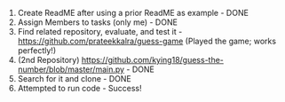 
1. Create ReadME after using a prior ReadME as example - DONE
2. Assign Members to tasks (only me) - DONE
3. Find related repository, evaluate, and test it - https://github.com/prateekkalra/guess-game (Played the game; works perfectly!) 
4. (2nd Repository) https://github.com/kying18/guess-the-number/blob/master/main.py - DONE
5. Search for it and clone - DONE
6. Attempted to run code - Success!
